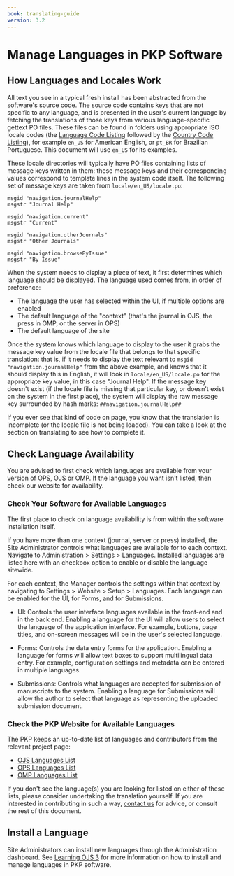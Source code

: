 ```yaml
---
book: translating-guide
version: 3.2
---
```

# Manage Languages in PKP Software

## How Languages and Locales Work

All text you see in a typical fresh install has been abstracted from the software's source code. The source code contains keys that are not specific to any language, and is presented in the user's current language by fetching the translations of those keys from various language-specific gettext PO files. These files can be found in folders using appropriate ISO locale codes (the [Language Code Listing](http://www.loc.gov/standards/iso639-2/php/code_list.php) followed by the [Country Code Listing](http://www.iso.org/iso/country_codes/iso_3166_code_lists/english_country_names_and_code_elements.htm)), for example `en_US` for American English, or `pt_BR` for Brazilian Portuguese. This document will use `en_US` for its examples.

These locale directories will typically have PO files containing lists of message keys written in them: these message keys and their corresponding values correspond to template lines in the system code itself. The following set of message keys are taken from `locale/en_US/locale.po`:

```
msgid "navigation.journalHelp"
msgstr "Journal Help"

msgid "navigation.current"
msgstr "Current"

msgid "navigation.otherJournals"
msgstr "Other Journals"

msgid "navigation.browseByIssue"
msgstr "By Issue"
```

When the system needs to display a piece of text, it first determines which language should be displayed. The language used comes from, in order of preference:
* The language the user has selected within the UI, if multiple options are enabled
* The default language of the "context" (that's the journal in OJS, the press in OMP, or the server in OPS)
* The default language of the site

Once the system knows which language to display to the user it grabs the message key value from the locale file that belongs to that specific translation: that is, if it needs to display the text relevant to `msgid "navigation.journalHelp"` from the above example, and knows that it should display this in English, it will look in `locale/en_US/locale.po` for the appropriate key value, in this case "Journal Help". If the message key doesn't exist (if the locale file is missing that particular key, or doesn't exist on the system in the first place), the system will display the raw message key surrounded by hash marks: `##navigation.journalHelp##`

If you ever see that kind of code on page, you know that the translation is incomplete (or the locale file is not being loaded). You can take a look at the section on translating to see how to complete it.

## Check Language Availability

You are advised to first check which languages are available from your version of OPS, OJS or OMP. If the language you want isn't listed, then check our website for availability.

### Check Your Software for Available Languages

The first place to check on language availability is from within the software installation itself.

If you have more than one context (journal, server or press) installed, the Site Administrator controls what languages are available for to each
context. Navigate to Administration > Settings > Languages. Installed languages are listed here with an checkbox option to enable or disable the language sitewide.

For each context, the Manager controls the settings within that context by navigating to Settings > Website > Setup > Languages. Each language can be enabled for the UI, for Forms, and for Submissions.

* UI: Controls the user interface languages available in the front-end and in the back end. Enabling a language for the UI will allow users to select the language of the application interface. For example, buttons, page titles, and on-screen messages will be in the user's selected language.

* Forms: Controls the data entry forms for the application. Enabling a language for forms will allow text boxes to support multilingual data entry. For example, configuration settings and metadata can be entered in multiple languages.

* Submissions: Controls what languages are accepted for submission of manuscripts to the system. Enabling a language for Submissions will allow the author to select that language as representing the uploaded submission document.

### Check the PKP Website for Available Languages

The PKP keeps an up-to-date list of languages and contributors from the relevant project page:

* [OJS Languages List](https://translate.pkp.sfu.ca/projects/ojs/#languages)
* [OPS Languages List](https://translate.pkp.sfu.ca/projects/ops/#languages)
* [OMP Languages List](https://translate.pkp.sfu.ca/projects/omp/#languages)

If you don't see the language(s) you are looking for listed on either of these lists, please consider undertaking the translation yourself. If you are interested in contributing in such a way, [contact us](http://pkp.sfu.ca/contact) for advice, or consult the rest of this document.

## Install a Language

Site Administrators can install new languages through the Administration dashboard. See [Learning OJS 3](https://docs.pkp.sfu.ca/learning-ojs/en/site-administration#languages) for more information on how to install and manage languages in PKP software.
